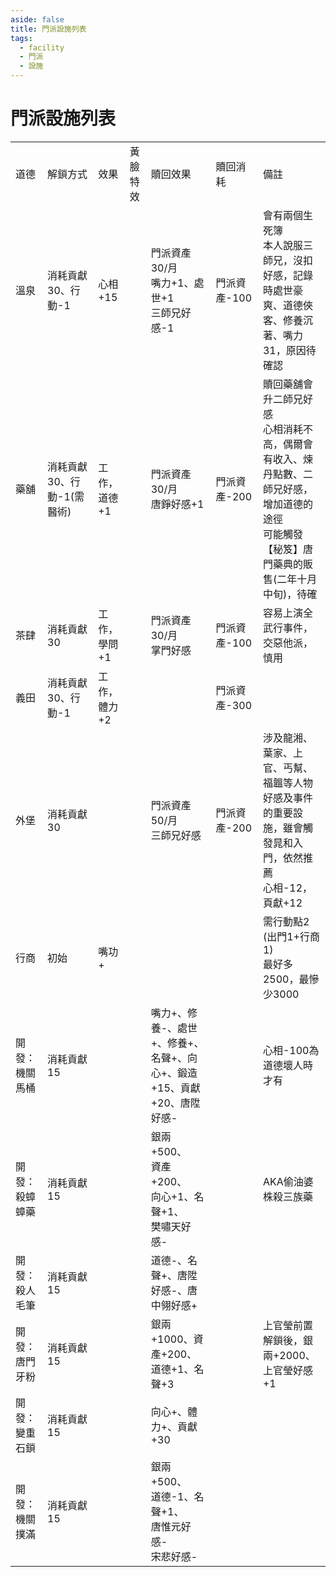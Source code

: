 ```yaml
---
aside: false
title: 門派設施列表
tags:
  - facility
  - 門派
  - 設施
---
```


# 門派設施列表

<table>
    <tr>
        <td>道德</td>
        <td>解鎖方式</td>
        <td>效果</td>
        <td>黃臉特效</td>
        <td>贖回效果</td>
        <td>贖回消耗</td>
        <td>備註</td>
    </tr>
    <tr>
        <td>溫泉</td>
        <td>消耗貢獻30、行動-1</td>
        <td>心相+15</td>
        <td></td>
        <td>門派資產30/月<br>嘴力+1、處世+1<br>三師兄好感-1</td>
        <td>門派資產-100</td>
        <td>會有兩個生死簿<br>本人說服三師兄，沒扣好感，記錄時處世豪爽、道德俠客、修養沉著、嘴力31，原因待確認</td>
    </tr>
    <tr>
        <td>藥舖</td>
        <td>消耗貢獻30、行動-1(需醫術)</td>
        <td>工作，道德+1</td>
        <td></td>
        <td>門派資產30/月<br>唐錚好感+1</td>
        <td>門派資產-200</td>
        <td>贖回藥舖會升二師兄好感<br>心相消耗不高，偶爾會有收入、煉丹點數、二師兄好感，增加道德的途徑<br>可能觸發【秘笈】唐門藥典的販售(二年十月中旬)，待確</td>
    </tr>
    <tr>
        <td>茶肆</td>
        <td>消耗貢獻30</td>
        <td>工作，學問+1</td>
        <td></td>
        <td>門派資產30/月<br>掌門好感</td>
        <td>門派資產-100</td>
        <td>容易上演全武行事件，交惡他派，慎用</td>
    </tr>
    <tr>
        <td>義田</td>
        <td>消耗貢獻30、行動-1</td>
        <td>工作，體力+2</td>
        <td></td>
        <td></td>
        <td>門派資產-300</td>
        <td></td>
    </tr>
    <tr>
        <td>外堡</td>
        <td>消耗貢獻30</td>
        <td></td>
        <td></td>
        <td>門派資產50/月<br>三師兄好感</td>
        <td>門派資產-200</td>
        <td>涉及龍湘、葉家、上官、丐幫、福韞等人物好感及事件的重要設施，雖會觸發晁和入門，依然推薦<br>心相-12，頁獻+12</td>
    </tr>
    <tr>
        <td>行商</td>
        <td>初始</td>
        <td>嘴功+</td>
        <td></td>
        <td></td>
        <td></td>
        <td>需行動點2 (出門1+行商1)<br>最好多2500，最慘少3000</td>
    </tr>
    <tr>
        <td>開發：機關馬桶</td>
        <td>消耗貢獻15</td>
        <td></td>
        <td></td>
        <td>嘴力+、修養-、處世+、修養+、名聲+、向心+、鍛造+15、貢獻+20、唐陞好感-</td>
        <td></td>
        <td>心相-100為道德壞人時才有<br></td>
    </tr>
    <tr>
        <td>開發：殺蟑蟑藥</td>
        <td>消耗貢獻15</td>
        <td></td>
        <td></td>
        <td>銀兩+500、<br>資產+200、<br>向心+1、名聲+1、<br>樊嘯天好感-</td>
        <td></td>
        <td>AKA偷油婆株殺三族藥</td>
    </tr>
    <tr>
        <td>開發：殺人毛筆</td>
        <td>消耗貢獻15</td>
        <td></td>
        <td></td>
        <td>道德-、名聲+、唐陞好感-、唐中翎好感+</td>
        <td></td>
        <td></td>
    </tr>
    <tr>
        <td>開發：唐門牙粉</td>
        <td>消耗貢獻15</td>
        <td></td>
        <td></td>
        <td>銀兩+1000、資產+200、道德+1、名聲+3</td>
        <td></td>
        <td>上官瑩前置解鎖後，銀兩+2000、上官瑩好感+1</td>
    </tr>
    <tr>
        <td>開發：變重石鎖</td>
        <td>消耗貢獻15</td>
        <td></td>
        <td></td>
        <td>向心+、體力+、貢獻+30</td>
        <td></td>
        <td></td>
    </tr>
    <tr>
        <td>開發：機關撲滿</td>
        <td>消耗貢獻15</td>
        <td></td>
        <td></td>
        <td>銀兩+500、<br>道德-1、名聲+1、<br>唐惟元好感-<br>宋悲好感-</td>
        <td></td>
        <td></td>
    </tr>
</table>
